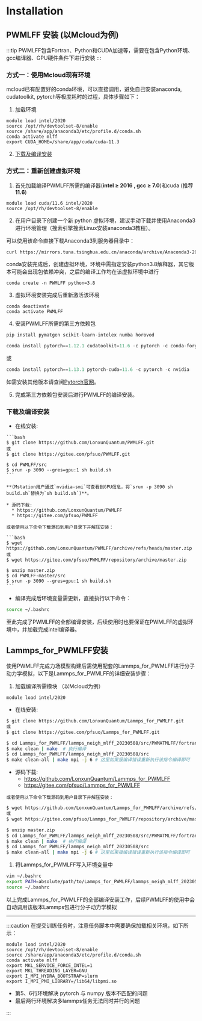 ﻿---
sidebar_position: 1
---

# Installation

## PWMLFF 安装 (以Mcloud为例)
:::tip
PWMLFF包含Fortran、Python和CUDA加速等，需要在包含Python环境、gcc编译器、GPU硬件条件下进行安装
:::

### 方式一：使用Mcloud现有环境
mcloud已有配置好的conda环境，可以直接调用，避免自己安装anaconda, cudatoolkit, pytorch等极度耗时的过程，具体步骤如下：

1. 加载环境
```
module load intel/2020
source /opt/rh/devtoolset-8/enable
source /share/app/anaconda3/etc/profile.d/conda.sh
conda activate mlff
export CUDA_HOME=/share/app/cuda/cuda-11.3
```

2. [下载及编译安装](#%E4%B8%8B%E8%BD%BD%E5%8F%8A%E7%BC%96%E8%AF%91%E5%AE%89%E8%A3%85)

### 方式二：重新创建虚拟环境
1. 首先加载编译PWMLFF所需的编译器(**intel ≥ 2016 , gcc ≥ 7.0**)和cuda (推荐**11.6**) 
```
module load cuda/11.6 intel/2020
source /opt/rh/devtoolset-8/enable
```

2. 在用户目录下创建一个新 python 虚拟环境，建议手动下载并使用Anaconda3进行环境管理（搜索引擎搜索Linux安装anaconda3教程）。

可以使用该命令直接下载Anaconda3到服务器目录中：

```bash
curl https://mirrors.tuna.tsinghua.edu.cn/anaconda/archive/Anaconda3-2023.07-1-Linux-x86_64.sh -o Anaconda3-2023.07-1-Linux-x86_64.sh
```

conda安装完成后，创建虚拟环境，环境中需指定安装python3.8解释器，其它版本可能会出现包依赖冲突，之后的编译工作均在该虚拟环境中进行
```
conda create -n PWMLFF python=3.8
```

3. 虚拟环境安装完成后重新激活该环境
```
conda deactivate
conda activate PWMLFF
```

4. 安装PWMLFF所需的第三方依赖包
```python
pip install pymatgen scikit-learn-intelex numba horovod
```
```python
conda install pytorch==1.12.1 cudatoolkit=11.6 -c pytorch -c conda-forge 
```
  或
```python
conda install pytorch==1.13.1 pytorch-cuda=11.6 -c pytorch -c nvidia
```

如需安装其他版本请查阅[Pytorch官网](https://pytorch.org/get-started/previous-versions/)。

5. 完成第三方依赖包安装后进行PWMLFF的编译安装。
   
### 下载及编译安装



<!-- :::tip
* (Mstation用户通过`nvidia-smi`可查看到GPU信息，可以跳过该步骤)。正式编译前使用srun -p GPU节点名(3090或3080ti) --pty /bin/bash 进入含有GPU的节点环境，如没有权限，需向工作人员申请。

    ```bash
    $ srun -p 3090 --pty /bin/bash
    ```

* 进入GPU节点后需要重新加载所需要的环境(`PWMLFF`)以及编译器：
    ```bash
    module load cuda/11.6 intel/2020
    source /opt/rh/devtoolset-8/enable
    ```

* 再次检查torch是否可以读取到GPU信息

    ```python
    python
    >> import torch
    >> torch.cuda.is_available()
    #如果返还True，则表明已有GPU硬件环境
    ```


::: -->
    
   * 在线安装:

    ```bash
    $ git clone https://github.com/LonxunQuantum/PWMLFF.git
    或
    $ git clone https://gitee.com/pfsuo/PWMLFF.git

    $ cd PWMLFF/src
    $ srun -p 3090 --gres=gpu:1 sh build.sh
    ```
    
    **(Mstation用户通过`nvidia-smi`可查看到GPU信息，将`srun -p 3090 sh build.sh`替换为`sh build.sh`)**。

    * 源码下载:
      * https://github.com/LonxunQuantum/PWMLFF
      * https://gitee.com/pfsuo/PWMLFF

    或者使用以下命令下载源码到用户目录下并解压安装：
    
    ```bash
    $ wget https://github.com/LonxunQuantum/PWMLFF/archive/refs/heads/master.zip
    或
    $ wget https://gitee.com/pfsuo/PWMLFF/repository/archive/master.zip

    $ unzip master.zip
    $ cd PWMLFF-master/src
    $ srun -p 3090 --gres=gpu:1 sh build.sh
    ```
  
* 编译完成后环境变量需更新，直接执行以下命令：

```bash
source ~/.bashrc
```
至此完成了PWMLFF的全部编译安装，后续使用时也要保证在PWMLFF的虚拟环境中，并加载完成intel编译器。

## Lammps_for_PWMLFF安装

使用PWMLFF完成力场模型构建后需使用配套的Lammps_for_PWMLFF进行分子动力学模拟，以下是Lammps_for_PWMLFF的详细安装步骤：

1. 加载编译所需模块 （以Mcloud为例）
```
module load intel/2020
```

   * 在线安装:

```bash
$ git clone https://github.com/LonxunQuantum/Lammps_for_PWMLFF.git
或
$ git clone https://gitee.com/pfsuo/Lammps_for_PWMLFF.git

$ cd Lammps_for_PWMLFF/lammps_neigh_mlff_20230508/src/PWMATMLFF/fortran_code
$ make clean | make  # 执行编译
$ cd Lammps_for_PWMLFF/lammps_neigh_mlff_20230508/src
$ make clean-all | make mpi -j 6 # 这里如果报编译错误重新执行该指令编译即可
```
    
   * 源码下载:
     * https://github.com/LonxunQuantum/Lammps_for_PWMLFF
     * https://gitee.com/pfsuo/Lammps_for_PWMLFF

    或者使用以下命令下载源码到用户目录下并解压安装：
    
```bash
$ wget https://github.com/LonxunQuantum/Lammps_for_PWMLFF/archive/refs/heads/master.zip
或
$ wget https://gitee.com/pfsuo/Lammps_for_PWMLFF/repository/archive/master.zip

$ unzip master.zip
$ cd Lammps_for_PWMLFF/lammps_neigh_mlff_20230508/src/PWMATMLFF/fortran_code
$ make clean | make  # 执行编译
$ cd Lammps_for_PWMLFF/lammps_neigh_mlff_20230508/src
$ make clean-all | make mpi -j 6 # 这里如果报编译错误重新执行该指令编译即可
```

1. 将Lammps_for_PWMLFF写入环境变量中

```bash
vim ~/.bashrc   
export PATH=absolute/path/to/Lammps_for_PWMLFF/lammps_neigh_mlff_20230508/src:$PATH
source ~/.bashrc
```

以上完成Lammps_for_PWMLFF的全部编译安装工作，后续PWMLFF的使用中会自动调用该版本Lammps包进行分子动力学模拟


----

:::caution
在提交训练任务时，注意任务脚本中需要确保加载相关环境，如下所示：
```
module load intel/2020
source /opt/rh/devtoolset-8/enable
source /share/app/anaconda3/etc/profile.d/conda.sh
conda activate mlff
export MKL_SERVICE_FORCE_INTEL=1
export MKL_THREADING_LAYER=GNU
export I_MPI_HYDRA_BOOTSTRAP=slurm
export I_MPI_PMI_LIBRARY=/lib64/libpmi.so
```
* 第5、6行环境解决 pytorch 与 numpy 版本不匹配的问题
* 最后两行环境解决多lammps任务无法同时并行的问题
  
:::